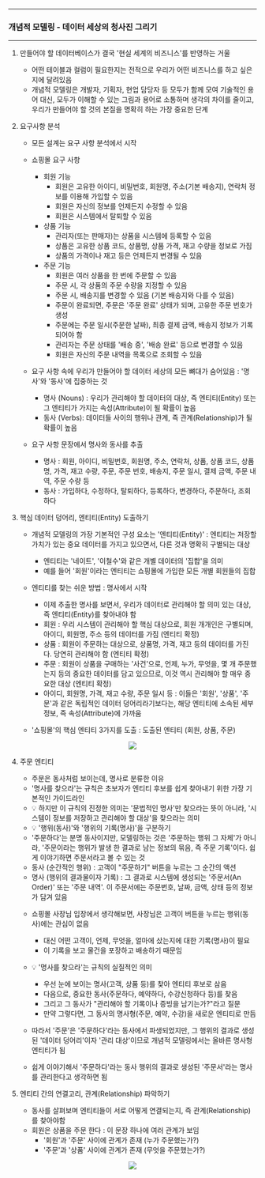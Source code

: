 -----
### 개념적 모델링 - 데이터 세상의 청사진 그리기
-----
1. 만들어야 할 데이터베이스가 결국 '현실 세계의 비즈니스'를 반영하는 거울
   - 어떤 테이블과 컬럼이 필요한지는 전적으로 우리가 어떤 비즈니스를 하고 싶은지에 달려있음
   - 개념적 모델링은 개발자, 기획자, 현업 담당자 등 모두가 함께 모여 기술적인 용어 대신, 모두가 이해할 수 있는 그림과 용어로 소통하며 생각의 차이를 줄이고, 우리가 만들어야 할 것의 본질을 명확히 하는 가장 중요한 단계

2. 요구사항 분석
    - 모든 설계는 요구 사항 분석에서 시작
    - 쇼핑몰 요구 사항
       + 회원 기능
          * 회원은 고유한 아이디, 비밀번호, 회원명, 주소(기본 배송지), 연락처 정보를 이용해 가입할 수 있음
          * 회원은 자신의 정보를 언제든지 수정할 수 있음
          * 회원은 시스템에서 탈퇴할 수 있음
       + 상품 기능
          * 관리자(또는 판매자)는 상품을 시스템에 등록할 수 있음
          * 상품은 고유한 상품 코드, 상품명, 상품 가격, 재고 수량을 정보로 가짐
          * 상품의 가격이나 재고 등은 언제든지 변경될 수 있음
       + 주문 기능
          * 회원은 여러 상품을 한 번에 주문할 수 있음
          * 주문 시, 각 상품의 주문 수량을 지정할 수 있음
          * 주문 시, 배송지를 변경할 수 있음 (기본 배송지와 다를 수 있음)
          * 주문이 완료되면, 주문은 '주문 완료' 상태가 되며, 고유한 주문 번호가 생성
          * 주문에는 주문 일시(주문한 날짜), 최종 결제 금액, 배송지 정보가 기록되어야 함
          * 관리자는 주문 상태를 '배송 중', '배송 완료' 등으로 변경할 수 있음
          * 회원은 자신의 주문 내역을 목록으로 조회할 수 있음

   - 요구 사항 속에 우리가 만들어야 할 데이터 세상의 모든 뼈대가 숨어있음 : '명사'와 '동사'에 집중하는 것
     + 명사 (Nouns) : 우리가 관리해야 할 데이터의 대상, 즉 엔티티(Entity) 또는 그 엔티티가 가지는 속성(Attribute)이 될 확률이 높음
     + 동사 (Verbs): 데이터들 사이의 행위나 관계, 즉 관계(Relationship)가 될 확률이 높음

   - 요구 사항 문장에서 명사와 동사를 추출
      + 명사 : 회원, 아이디, 비밀번호, 회원명, 주소, 연락처, 상품, 상품 코드, 상품명, 가격, 재고 수량, 주문, 주문 번호, 배송지, 주문 일시, 결제 금액, 주문 내역, 주문 수량 등
      + 동사 : 가입하다, 수정하다, 탈퇴하다, 등록하다, 변경하다, 주문하다, 조회하다

3. 핵심 데이터 덩어리, 엔티티(Entity) 도출하기
   - 개념적 모델링의 가장 기본적인 구성 요소는 '엔티티(Entity)' : 엔티티는 저장할 가치가 있는 중요 데이터를 가지고 있으면서, 다른 것과 명확히 구별되는 대상
     + 엔티티는 '네이트', '이철수'와 같은 개별 데이터의 '집합'을 의미
     + 예를 들어 '회원'이라는 엔티티는 쇼핑몰에 가입한 모든 개별 회원들의 집합

   - 엔티티를 찾는 쉬운 방법 : 명사에서 시작
      + 이제 추출한 명사를 보면서, 우리가 데이터로 관리해야 할 의미 있는 대상, 즉 엔티티(Entity)를 찾아내야 함 
      + 회원 : 우리 시스템이 관리해야 할 핵심 대상으로, 회원 개개인은 구별되며, 아이디, 회원명, 주소 등의 데이터를 가짐 (엔티티 확정)
      + 상품 : 회원이 주문하는 대상으로, 상품명, 가격, 재고 등의 데이터를 가진다. 당연히 관리해야 함 (엔티티 확정)
      + 주문 : 회원이 상품을 구매하는 '사건'으로, 언제, 누가, 무엇을, 몇 개 주문했는지 등의 중요한 데이터를 담고 있으므로, 이것 역시 관리해야 할 매우 중요한 대상 (엔티티 확정)
      + 아이디, 회원명, 가격, 재고 수량, 주문 일시 등 : 이들은 '회원', '상품', '주문'과 같은 독립적인 데이터 덩어리라기보다는, 해당 엔티티에 소속된 세부 정보, 즉 속성(Attribute)에 가까움

   - '쇼핑몰'의 핵심 엔티티 3가지를 도출 : 도출된 엔티티 (회원, 상품, 주문)
<div align="center">
<img src="https://github.com/user-attachments/assets/20498d3f-5641-4d25-a19e-2627b9be177e">
</div>

4. 주문 엔티티
   - 주문은 동사처럼 보이는데, 명사로 분류한 이유
    + '명사를 찾으라'는 규칙은 초보자가 엔티티 후보를 쉽게 찾아내기 위한 가장 기본적인 가이드라인
    + 💡 하지만 이 규칙의 진정한 의미는 '문법적인 명사'만 찾으라는 뜻이 아니라, '시스템이 정보를 저장하고 관리해야 할 대상'을 찾으라는 의미

   - 💡 '행위(동사)'와 '행위의 기록(명사)'을 구분하기
    + '주문하다'는 분명 동사이지만, 모델링하는 것은 '주문하는 행위 그 자체'가 아니라, '주문이라는 행위가 발생 한 결과로 남는 정보의 묶음, 즉 주문 기록'이다. 쉽게 이야기하면 주문서라고 볼 수 있는 것
    + 동사 (순간적인 행위) : 고객이 "주문하기" 버튼을 누르는 그 순간의 액션
    + 명사 (행위의 결과물이자 기록) : 그 결과로 시스템에 생성되는 '주문서(An Order)' 또는 '주문 내역'. 이 주문서에는 주문번호, 날짜, 금액, 상태 등의 정보가 담겨 있음

   - 쇼핑몰 사장님 입장에서 생각해보면, 사장님은 고객이 버튼을 누르는 행위(동사)에는 관심이 없음
     + 대신 어떤 고객이, 언제, 무엇을, 얼마에 샀는지에 대한 기록(명사)이 필요
     + 이 기록을 보고 물건을 포장하고 배송하기 때문임

   - 💡 '명사를 찾으라'는 규칙의 실질적인 의미
     + 우선 눈에 보이는 명사(고객, 상품 등)를 찾아 엔티티 후보로 삼음
     + 다음으로, 중요한 동사(주문하다, 예약하다, 수강신청하다 등)를 찾음
     + 그리고 그 동사가 "관리해야 할 기록이나 증빙을 남기는가?"라고 질문
     + 만약 그렇다면, 그 동사의 명사형(주문, 예약, 수강)을 새로운 엔티티로 만듬
       
   - 따라서 '주문'은 '주문하다'라는 동사에서 파생되었지만, 그 행위의 결과로 생성된 '데이터 덩어리'이자 '관리 대상'이므로 개념적 모델링에서는 올바른 명사형 엔티티가 됨
   - 쉽게 이야기해서 '주문하다'라는 동사 행위의 결과로 생성된 '주문서'라는 명사를 관리한다고 생각하면 됨

5. 엔티티 간의 연결고리, 관계(Relationship) 파악하기
   - 동사를 살펴보며 엔티티들이 서로 어떻게 연결되는지, 즉 관계(Relationship)를 찾아야함
   - 회원은 상품을 주문 한다 : 이 문장 하나에 여러 관계가 보임
      + '회원'과 '주문' 사이에 관계가 존재 (누가 주문했는가?)
      + '주문'과 '상품' 사이에 관계가 존재 (무엇을 주문했는가?)
<div align="center">
<img src="https://github.com/user-attachments/assets/ca86f40a-e726-4947-ba33-1e426fec8682">
</div>
